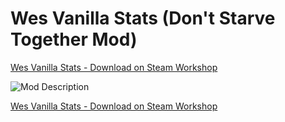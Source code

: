 # Wes Vanilla Stats (Don't Starve Together Mod)
[Wes Vanilla Stats - Download on Steam Workshop](https://steamcommunity.com/sharedfiles/filedetails/?id=2941223138)

![Mod Description](https://github.com/gerisonsabino/wes_vanilla_stats/blob/master/images/moddesc.png)

[Wes Vanilla Stats - Download on Steam Workshop](https://steamcommunity.com/sharedfiles/filedetails/?id=2941223138)
